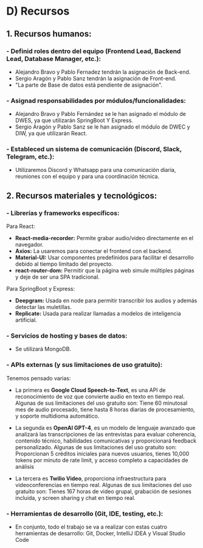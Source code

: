 # D) Recursos

## 1. Recursos humanos:

### - Definid roles dentro del equipo (Frontend Lead, Backend Lead, Database Manager, etc.):
* Alejandro Bravo y Pablo Fernadez tendrán la asignación de Back-end.
* Sergio Aragón y  Pablo Sanz tendrán la asignación de Front-end.
* "La parte de Base de datos está pendiente de asignación".

### - Asignad responsabilidades por módulos/funcionalidades:
* Alejandro Bravo y Pablo Fernández se le han asignado el módulo de DWES, ya que utilizarán SpringBoot Y Express.
* Sergio Aragón y Pablo Sanz se le han asignado el módulo de DWEC y DIW, ya que utilizarán React.

### - Estableced un sistema de comunicación (Discord, Slack, Telegram, etc.):
* Utilizaremos Discord y Whatsapp para una comunicación diaria, reuniones con el equipo y para una coordinación técnica.


## 2. Recursos materiales y tecnológicos:

### - Librerías y frameworks específicos:

Para React:
- **React-media-recorder:** Permite grabar audio/video directamente en el navegador.
- **Axios:** La usaremos para conectar el frontend con el backend.
- **Material-UI:** Usar componentes predefinidos para facilitar el desarrollo debido al tiempo limitado del proyecto.
- **react-router-dom:** Permitir que la página web simule múltiples páginas y deje de ser una SPA tradicional.

Para SpringBoot y Express:
- **Deepgram:** Usada en node para permitir transcribir los audios y además detectar las muletillas.
- **Replicate:** Usada para realizar llamadas a modelos de inteligencia artificial.

### - Servicios de hosting y bases de datos:
- Se utilizará MongoDB.

### - APIs externas (y sus limitaciones de uso gratuito):
Tenemos pensado varias:
- La primera es **Google Cloud Speech-to-Text**, es una API de reconocimiento de voz que convierte audio en texto en tiempo real.
Algunas de sus limitaciones del uso gratuito son: Tiene 60 minutosal mes de audio procesado, tiene hasta 8 horas diarias de procesamiento, y soporte multidioma automático.

- La segunda es **OpenAI GPT-4**, es un modelo de lenguaje avanzado que analizará las transcripciones de las entrevistas para evaluar coherencia, contenido técnico, habilidades comunicativas y proporcionará feedback personalizado.
Algunas de sus limitaciones del uso gratuito son: Proporcionan 5 créditos iniciales para nuevos usuarios, tienes 10,000 tokens por minuto de rate limit, y acceso completo a capacidades de análisis

- La tercera es **Twilio Video**, proporciona infraestructura para videoconferencias en tiempo real.
Algunas de sus limitaciones del uso gratuito son: Tienes 167 horas de video grupal, grabación de sesiones incluida, y 
screen sharing y chat en tiempo real.


### - Herramientas de desarrollo (Git, IDE, testing, etc.):
* En conjunto, todo el trabajo se va a realizar con estas cuatro herramientas de desarrollo:
Git, Docker, IntelliJ IDEA y Visual Studio Code





